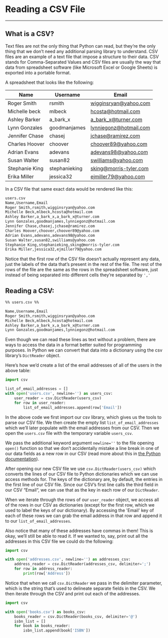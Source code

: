 # Reading a CSV File
---

## What is a CSV?
Text files are not the only thing that Python can read, but they’re the only thing that we don’t need any additional parsing library to understand. 
CSV files are an example of a text file that impose a structure to their data. 
CSV stands for Comma-Separated Values and CSV files are usually the way that data from spreadsheet software (like Microsoft Excel or Google Sheets) is exported into a portable format. 

A spreadsheet that looks like the following:

| Name           | Username      | Email                  |
| -------------- | ------------- | ---------------------- |
| Roger Smith    | rsmith        | wigginsryan@yahoo.com  |
| Michelle beck  | mlbeck        | hcosta@hotmail.com     |
| Ashley Barker  | a_bark_x      | a_bark_x@turner.com    |
| Lynn Gonzales  | goodmanjames  | lynniegonz@hotmail.com |
| Jennifer Chase | chasej        | jchase@ramirez.com     |
| Charles Hoover | choover       | choover89@yahoo.com    |
| Adrian Evans   | adevans       | adevans98@yahoo.com    |
| Susan Walter   | susan82       | swilliams@yahoo.com    |
| Stephanie King | stephanieking | sking@morris-tyler.com |
| Erika Miller   | jessica32     | ejmiller79@yahoo.com   |

 
In a CSV file that same exact data would be rendered like this:
```txt
users.csv
Name,Username,Email
Roger Smith,rsmith,wigginsryan@yahoo.com
Michelle Beck,mlbeck,hcosta@hotmail.com
Ashley Barker,a_bark_x,a_bark_x@turner.com
Lynn Gonzales,goodmanjames,lynniegonz@hotmail.com
Jennifer Chase,chasej,jchase@ramirez.com
Charles Hoover,choover,choover89@yahoo.com
Adrian Evans,adevans,adevans98@yahoo.com
Susan Walter,susan82,swilliams@yahoo.com
Stephanie King,stephanieking,sking@morris-tyler.com
Erika Miller,jessica32,ejmiller79@yahoo.com
```

Notice that the first row of the CSV file doesn’t actually represent any data, just the labels of the data that’s present in the rest of the file. 
The rest of the rows of the file are the same as the rows in the spreadsheet software, just instead of being separated into different cells they’re separated by `','`
## Reading a CSV:
```txt
%% users.csv %%

Name,Username,Email
Roger Smith,rsmith,wigginsryan@yahoo.com
Michelle Beck,mlbeck,hcosta@hotmail.com
Ashley Barker,a_bark_x,a_bark_x@turner.com
Lynn Gonzales,goodmanjames,lynniegonz@hotmail.com
```
Even though we can read these lines as text without a problem, there are ways to access the data in a format better suited for programming purposes. 
In Python we can convert that data into a dictionary using the csv library’s `DictReader` object. 

Here’s how we’d create a list of the email addresses of all of the users in the above table:
```py
import csv

list_of_email_addresses = []
with open('users.csv', newline='') as users_csv:
	user_reader = csv.DictReader(users_csv)
	for row in user_reader:
		list_of_email_addresses.append(row['Email'])
```

In the above code we first import our csv library, which gives us the tools to parse our CSV file. 
We then create the empty list `list_of_email_addresses` which we’ll later populate with the email addresses from our CSV. 
Then we open the `users.csv` file with the temporary variable `users_csv`.

We pass the additional keyword argument `newline=''` to the file opening `open()`  function so that we don’t accidentally mistake a line break in one of our data fields as a new row in our CSV (read more about this in [the Python documentation](https://docs.python.org/3/library/csv.html#id3)).

After opening our new CSV file we use `csv.DictReader(users_csv)` which converts the lines of our CSV file to Python dictionaries which we can use access methods for. 
The keys of the dictionary are, by default, the entries in the first line of our CSV file. 
Since our CSV’s first line calls the third field in our CSV “Email“, we can use that as the key in each row of our `DictReader`.

When we iterate through the rows of our `user_reader` object, we access all of the rows in our CSV as dictionaries (except for the first row, which we used to label the keys of our dictionary). 
By accessing the 'Email' key of each of these rows we can grab the email address in that row and append it to our `list_of_email_addresses`.
 

Also notice that many of these addresses have commas in them! This is okay, we’ll still be able to read it. If we wanted to, say, print out all the addresses in this CSV file we could do the following:
```py
import csv

with open('addresses.csv', newline='') as addresses_csv:
	address_reader = csv.DictReader(addresses_csv, delimiter=';')
	for row in address_reader:
		print(row['Address'])
```
Notice that when we call `csv.DictReader` we pass in the delimiter parameter, which is the string that’s used to delineate separate fields in the CSV. 
We then iterate through the CSV and print out each of the addresses.
```py
import csv

with open('books.csv') as books_csv:
	books_reader = csv.DictReader(books_csv, delimiter='@')
	isbn_list = []
	for book in books_reader:
		isbn_list.append(book['ISBN'])
```
